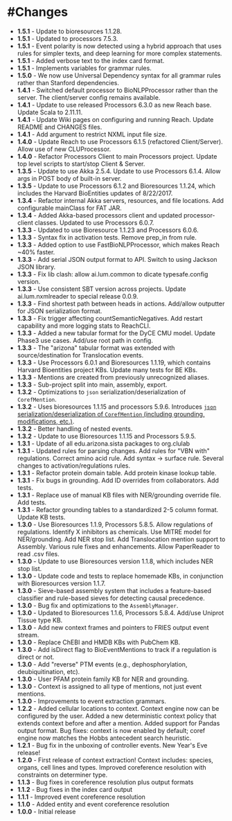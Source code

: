 #Changes
=======
+ **1.5.1** - Update to bioresources 1.1.28.
+ **1.5.1** - Updated to processors 7.5.3.
+ **1.5.1** - Event polarity is now detected using a hybrid approach that uses rules for simpler texts, and deep learning for more complex statements.
+ **1.5.1** - Added verbose text to the index card format.
+ **1.5.1** - Implements variables for grammar rules.
+ **1.5.0** - We now use Universal Dependency syntax for all grammar rules rather than Stanford dependencies.
+ **1.4.1** - Switched default processor to BioNLPProcessor rather than the server. The client/server config remains available.
+ **1.4.1** - Update to use released Processors 6.3.0 as new Reach base. Update Scala to 2.11.11.
+ **1.4.1** - Update Wiki pages on configuring and running Reach. Update README and CHANGES files.
+ **1.4.1** - Add argument to restrict NXML input file size.
+ **1.4.0** - Update Reach to use Processors 6.1.5 (refactored Client/Server). Allow use of new CLUProcessor.
+ **1.4.0** - Refactor Processors Client to main Processors project. Update top level scripts to start/stop Client & Server.
+ **1.3.5** - Update to use Akka 2.5.4. Update to use Processors 6.1.4. Allow args in POST body of built-in server.
+ **1.3.5** - Update to use Processors 6.1.2 and Bioresources 1.1.24, which includes the Harvard BioEntities updates of 8/22/2017.
+ **1.3.4** - Refactor internal Akka servers, resources, and file locations. Add configurable mainClass for FAT JAR.
+ **1.3.4** - Added Akka-based processors client and updated processor-client classes. Updated to use Processors 6.0.7.
+ **1.3.3** - Updated to use Bioresource 1.1.23 and Processors 6.0.6.
+ **1.3.3** - Syntax fix in activation tests. Remove prep_in from rule.
+ **1.3.3** - Added option to use FastBioNLPProcessor, which makes Reach ~40% faster.
+ **1.3.3** - Add serial JSON output format to API. Switch to using Jackson JSON library.
+ **1.3.3** - Fix lib clash: allow ai.lum.common to dicate typesafe.config version.
+ **1.3.3** - Use consistent SBT version across projects. Update ai.lum.nxmlreader to special release 0.0.9.
+ **1.3.3** - Find shortest path between heads in actions. Add/allow outputter for JSON serialization format.
+ **1.3.3** - Fix trigger affecting countSemanticNegatives. Add restart capability and more logging stats to ReachCLI.
+ **1.3.3** - Added a new tabular format for the DyCE CMU model. Update Phase3 use cases. Add/use root path in config.
+ **1.3.3** - The "arizona" tabular format was extended with source/destination for Translocation events.
+ **1.3.3** - Use Processors 6.0.1 and Bioresources 1.1.19, which contains Harvard Bioentities project KBs. Update many tests for BE KBs.
+ **1.3.3** - Mentions are created from previously unrecognized aliases.
+ **1.3.3** - Sub-project split into main, assembly, export.
+ **1.3.2** - Optimizations to `json` serialization/deserialization of `CorefMention`.
+ **1.3.2** - Uses bioresources 1.1.15 and processors 5.9.6.  Introduces [`json` serialization/deserialization of `CorefMention` (including grounding, modifications, etc.)](https://gist.github.com/myedibleenso/8383af789b37ba598ff64ddd12c8b35b).
+ **1.3.2** - Better handling of nested events.
+ **1.3.2** - Update to use Bioresources 1.1.15 and Processors 5.9.5.
+ **1.3.1** - Update of all edu.arizona.sista packages to org.clulab
+ **1.3.1** - Updated rules for parsing changes. Add rules for "VBN with" regulations. Correct amino acid rule. Add syntax -> surface rule. Several changes to activation/regulations rules.
+ **1.3.1** - Refactor protein domain table. Add protein kinase lookup table.
+ **1.3.1** - Fix bugs in grounding. Add ID overrides from collaborators. Add tests.
+ **1.3.1** - Replace use of manual KB files with NER/grounding override file. Add tests.
+ **1.3.1** - Refactor grounding tables to a standardized 2-5 column format. Update KB tests.
+ **1.3.0** - Use Bioresources 1.1.9, Processors 5.8.5. Allow regulations of regulations. Identify X inhibitors as chemicals. Use MITRE model for NER/grounding. Add NER stop list. Add Translocation mention support to Assembly. Various rule fixes and enhancements. Allow PaperReader to read .csv files.
+ **1.3.0** - Update to use Bioresources version 1.1.8, which includes NER stop list.
+ **1.3.0** - Update code and tests to replace homemade KBs, in conjunction with Bioresources version 1.1.7.
+ **1.3.0** - Sieve-based assembly system that includes a feature-based classifier and rule-based sieves for detecting causal precedence.
+ **1.3.0** - Bug fix and optimizations to the `AssemblyManager`.
+ **1.3.0** - Updated to Bioresources 1.1.6, Processors 5.8.4. Add/use Uniprot Tissue type KB.
+ **1.3.0** - Add new context frames and pointers to FRIES output event stream.
+ **1.3.0** - Replace ChEBI and HMDB KBs with PubChem KB.
+ **1.3.0** - Add isDirect flag to BioEventMentions to track if a regulation is direct or not.
+ **1.3.0** - Add "reverse" PTM events (e.g., dephosphorylation, deubiquitination, etc).
+ **1.3.0** - User PFAM protein family KB for NER and grounding.
+ **1.3.0** - Context is assigned to all type of mentions, not just event mentions.
+ **1.3.0** - Improvements to event extraction grammars.
+ **1.2.2** - Added cellular locations to context. Context engine now can be configured by the user. Added a new deterministic context policy that extends context before and after a mention. Added support for Pandas output format. Bug fixes: context is now enabled by default; coref engine now matches the Hobbs antecedent search heuristic.
+ **1.2.1** - Bug fix in the unboxing of controller events. New Year's Eve release!
+ **1.2.0** - First release of context extraction! Context includes: species, organs, cell lines and types. Improved coreference resolution with constraints on determiner type.
+ **1.1.3** - Bug fixes in coreference resolution plus output formats
+ **1.1.2** - Bug fixes in the index card output
+ **1.1.1** - Improved event coreference resolution
+ **1.1.0** - Added entity and event coreference resolution
+ **1.0.0** - Initial release
